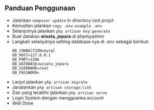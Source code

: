 ## Panduan Penggunaan

-   Jalankan `composer update` In directory root projct
-   Kemudian jalankan `copy .env.example .env`
-   Selanjutnya jalankan `php artisan key:generate`
-   Buat databas <b>wisata_jepara</b> di phpmyadmin
-   Langkah selanjutnya setting database nya di .env sebagai berikut:
    ```env
    DB_CONNECTION=mysql
    DB_HOST=127.0.0.1
    DB_PORT=3306
    DB_DATABASE=wisata_jepara
    DB_USERNAME=root
    DB_PASSWORD=
    ```
-   Lanjut jalankan `php artisan migrate`
-   Janalankan `php artisan storage:link`
-   Dan yang terakhir jalankan `php artisan serve`
-   Login System dengan mengguanka account
-   Well Done
